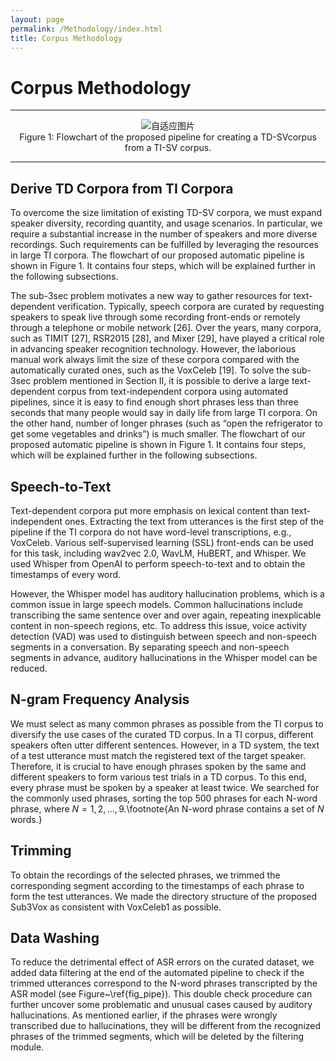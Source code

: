 ```yaml
---
layout: page
permalink: /Methodology/index.html
title: Corpus Methodology
---
```


<html lang="en">
<head>
<meta charset="UTF-8">
<meta name="viewport" content="width=device-width, initial-scale=1.0">
<title>自适应图片</title>
<style>
  .center {
    text-align: center;
  }
  .responsive-img {
    max-width: 65%;
    height: auto;
  }
</style>
</head>
<body>
<div class="center">
</div>
</body>
</html>

# Corpus Methodology

---

<center>
<img src="https://slash1028.github.io/Image/overall.png" class="responsive-img" alt="自适应图片">
<br>
Figure 1: Flowchart of the proposed pipeline for creating a TD-SVcorpus from a TI-SV corpus.
</center>

---

## Derive TD Corpora from TI Corpora

To overcome the size limitation of existing TD-SV corpora, we must expand speaker diversity, recording quantity, and usage scenarios. In particular, we require a substantial increase in the number of speakers and more diverse recordings. Such requirements can be fulfilled by leveraging the resources in large TI corpora. The flowchart of our proposed automatic pipeline is shown in Figure 1. It contains four steps, which will be explained further in the following subsections.

The sub-3sec problem motivates a new way to gather resources for text-dependent verification. Typically, speech corpora are curated by requesting speakers to speak live through some recording front-ends or remotely through a telephone or mobile network [26]. Over the years, many corpora, such as TIMIT [27], RSR2015 [28], and Mixer [29], have played a critical role in advancing speaker recognition technology. However, the laborious manual work always limit the size of these corpora compared with the automatically curated ones, such as the VoxCeleb [19]. To solve the sub- 3sec problem mentioned in Section II, it is possible to derive a large text-dependent corpus from text-independent corpora using automated pipelines, since it is easy to find enough short phrases less than three seconds that many people would say in daily life from large TI corpora. On the other hand, number of longer phrases (such as “open the refrigerator to get some vegetables and drinks”) is much smaller. The flowchart of our proposed automatic pipeline is shown in Figure 1. It contains four steps, which will be explained further in the following subsections.

## Speech-to-Text

Text-dependent corpora put more emphasis on lexical content than text-independent ones. Extracting the text from utterances is the first step of the pipeline if the TI corpora do not have word-level transcriptions, e.g., VoxCeleb. Various self-supervised learning (SSL) front-ends can be used for this task, including wav2vec 2.0, WavLM, HuBERT, and Whisper. We used Whisper from OpenAI to perform speech-to-text and to obtain the timestamps of every word.

However, the Whisper model has auditory hallucination problems, which is a common issue in large speech models. Common hallucinations include transcribing the same sentence over and over again, repeating inexplicable content in non-speech regions, etc. To address this issue, voice activity detection (VAD) was used to distinguish between speech and non-speech segments in a conversation. By separating speech and non-speech segments in advance, auditory hallucinations in the Whisper model can be reduced.


## N-gram Frequency Analysis

We must select as many common phrases as possible from the TI corpus to diversify the use cases of the curated TD corpus. In a TI corpus, different speakers often utter different sentences. However, in a TD system, the text of a test utterance must match the registered text of the target speaker. Therefore, it is crucial to have enough phrases spoken by the same and different speakers to form various test trials in a TD corpus. To this end, every phrase must be spoken by a speaker at least twice. We searched for the commonly used phrases, sorting the top 500 phrases for each N-word phrase, where $N=1,2,...,9$.\footnote{An N-word phrase contains a set of $N$ words.} 

##  Trimming

To obtain the recordings of the selected phrases, we trimmed the corresponding segment according to the timestamps of each phrase to form the test utterances. We made the directory structure of the proposed Sub3Vox as consistent with VoxCeleb1 as possible. 

##  Data Washing

To reduce the detrimental effect of ASR errors on the curated dataset, we added data filtering at the end of the automated pipeline to check if the trimmed utterances correspond to the N-word phrases transcripted by the ASR model (see Figure~\ref{fig_pipe}). This double check procedure can further uncover some problematic and unusual cases caused by auditory hallucinations. As mentioned earlier, if the phrases were wrongly transcribed due to hallucinations, they will be different from the recognized phrases of the trimmed segments, which will be deleted by the filtering module. 


